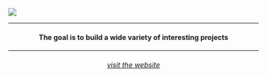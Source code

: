 <img src="https://i.imgur.com/FVXWhWC.png">
<hr>
<h4 align="center">The goal is to build a wide variety of interesting projects</h4>
<hr>
<h6 align="center"><a href="https://vuwnu.com">visit the website</a></h6>
